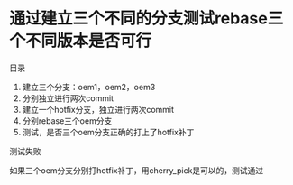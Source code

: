 # 通过建立三个不同的分支测试rebase三个不同版本是否可行

目录

1. 建立三个分支：oem1，oem2，oem3
2. 分别独立进行两次commit
3. 建立一个hotfix分支，独立进行两次commit
4. 分别rebase三个oem分支
5. 测试，是否三个oem分支正确的打上了hotfix补丁

测试失败

如果三个oem分支分别打hotfix补丁，用cherry_pick是可以的，测试通过